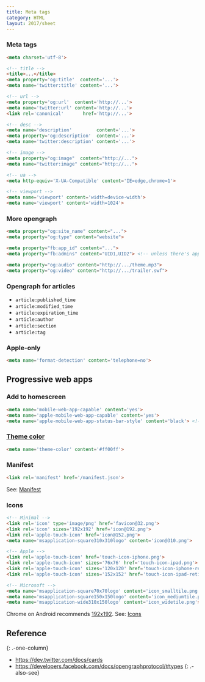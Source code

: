 ```yaml
---
title: Meta tags
category: HTML
layout: 2017/sheet
---
```


### Meta tags

```html
<meta charset='utf-8'>
```

```html
<!-- title -->
<title>...</title>
<meta property='og:title'  content='...'>
<meta name='twitter:title' content='...'>
```

```html
<!-- url -->
<meta property='og:url'  content='http://...'>
<meta name='twitter:url' content='http://...'>
<link rel='canonical'       href='http://...'>
```

```html
<!-- desc -->
<meta name='description'         content='...'>
<meta property='og:description'  content='...'>
<meta name='twitter:description' content='...'>
```

```html
<!-- image -->
<meta property="og:image"  content="http://...">
<meta name="twitter:image" content="http://...">
```

```html
<!-- ua -->
<meta http-equiv='X-UA-Compatible' content='IE=edge,chrome=1'>
```

```html
<!-- viewport -->
<meta name='viewport' content='width=device-width'>
<meta name='viewport' content='width=1024'>
```

### More opengraph

```html
<meta property="og:site_name" content="...">
<meta property="og:type" content="website">
```

```html
<meta property="fb:app_id" content="...">
<meta property="fb:admins" content="UID1,UID2"> <!-- unless there's app_id -->
```

```html
<meta property="og:audio" content="http://.../theme.mp3">
<meta property="og:video" content="http://.../trailer.swf">
```

### Opengraph for articles

- `article:published_time`
- `article:modified_time`
- `article:expiration_time`
- `article:author`
- `article:section`
- `article:tag`

### Apple-only

```html
<meta name='format-detection' content='telephone=no'>
```

## Progressive web apps

### Add to homescreen

```html
<meta name='mobile-web-app-capable' content='yes'>
<meta name='apple-mobile-web-app-capable' content='yes'>
<meta name='apple-mobile-web-app-status-bar-style' content='black'> <!-- black | black-translucent | default -->
```

### [Theme color](https://developers.google.com/web/updates/2014/11/Support-for-theme-color-in-Chrome-39-for-Android)

```html
<meta name='theme-color' content='#ff00ff'>
```

### Manifest

```html
<link rel='manifest' href='/manifest.json'>
```

See: [Manifest](https://developers.google.com/web/fundamentals/engage-and-retain/web-app-manifest/)

### Icons

```html
<!-- Minimal -->
<link rel='icon' type='image/png' href='favicon@32.png'>
<link rel='icon' sizes='192x192' href='icon@192.png'>
<link rel='apple-touch-icon' href='icon@152.png'>
<meta name='msapplication-square310x310logo' content='icon@310.png'>
```

```html
<!-- Apple -->
<link rel='apple-touch-icon' href='touch-icon-iphone.png'>
<link rel='apple-touch-icon' sizes='76x76' href='touch-icon-ipad.png'>
<link rel='apple-touch-icon' sizes='120x120' href='touch-icon-iphone-retina.png'>
<link rel='apple-touch-icon' sizes='152x152' href='touch-icon-ipad-retina.png'>
```

```html
<!-- Microsoft -->
<meta name='msapplication-square70x70logo' content='icon_smalltile.png'>
<meta name='msapplication-square150x150logo' content='icon_mediumtile.png'>
<meta name='msapplication-wide310x150logo' content='icon_widetile.png'>
```

Chrome on Android recommends [192x192](https://developers.google.com/web/updates/2014/11/Support-for-theme-color-in-Chrome-39-for-Android).
See: [Icons](https://developers.google.com/web/fundamentals/design-and-ui/browser-customization/)

## Reference
{: .-one-column}

 * <https://dev.twitter.com/docs/cards>
 * <https://developers.facebook.com/docs/opengraphprotocol/#types>
{: .-also-see}
